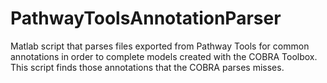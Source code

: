 PathwayToolsAnnotationParser
============================

Matlab script that parses files exported from Pathway Tools for common annotations in order to complete models created with the COBRA Toolbox. This script finds those annotations that the COBRA parses misses.

